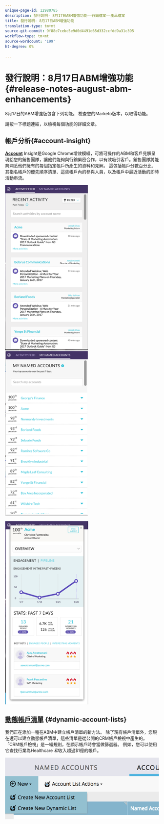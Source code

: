 ```yaml
---
unique-page-id: 12980785
description: 發行說明- 8月17日ABM增強功能——行銷檔案——產品檔案
title: 發行說明- 8月17日ABM增強功能
translation-type: tm+mt
source-git-commit: 9f88e7cebc5e9d0d4491d65d332ccfdd9a31c395
workflow-type: tm+mt
source-wordcount: '199'
ht-degree: 0%

---
```



# 發行說明：8月17日ABM增強功能{#release-notes-august-abm-enhancements}

8月17日的ABM增強版包含下列功能。 檢查您的Marketo版本，以取得功能。

請按一下標題連結，以檢視每個功能的詳細文章。

## 帳戶分析{#account-insight}

**[Account](/help/marketo/product-docs/target-account-management/setup-tam/account-insight-plug-in-overview.md)** Insight是Google Chrome增效模組，可將可操作的ABM和客戶見解呈現給您的銷售團隊，讓他們能夠與行銷緊密合作，以有效吸引客戶。銷售團隊將能夠洞悉他們擁有的每個指定帳戶所產生的資料和見解。 這包括帳戶分數百分比、其指名帳戶的優先順序清單、這些帳戶內的參與人員，以及帳戶中最近活動的即時活動串流。

![](assets/image001.png) ![](assets/image002.png)

![](assets/image003.png)

## [動態帳戶清單](/help/marketo/product-docs/target-account-management/target/account-lists.md) {#dynamic-account-lists}

我們正在添加一種在ABM中建立帳戶清單的新方法。 除了現有帳戶清單外，您現在還可以建立動態帳戶清單，這些清單是從公開的CRM帳戶檢視中產生的。 「CRM帳戶檢視」是一組規則，在顯示帳戶時會當做篩選器。 例如，您可以使用它查找行業為Healthcare _和_&#x200B;收入超過$1億的帳戶。

![](assets/dynamic-account-list-menu-5b14-5d-copy.png)
